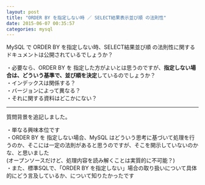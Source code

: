 ```yaml
---
layout: post
title: "ORDER BY を指定しない時 ／ SELECT結果表示並び順 の法則性"
date: 2015-06-07 00:35:57
categories: mysql
---
```

<p>MySQL で ORDER BY を指定しない時、SELECT結果並び順 の法則性に関するドキュメントは公開されているでしょうか？</p>

<p>・必要なら、ORDER BY を 指定した方がよいとは思うのですが、<strong>指定しない場合は、どういう基準で、並び順を決定</strong>しているのでしょうか？<br>
・インデックスは関係する？<br>
・バージョンによって異なる？<br>
・それに関する資料はどこかにない？</p>

<hr>

<p>質問背景を追記しました。</p>

<p>・単なる興味本位です<br>
・ORDER BY を 指定しない場合、MySQL はどういう思考に基づいて処理を行うのか、そこには一定の法則があると思うのですが、そこを開示していないのかな、と思いました<br>
(オープンソースだけど、処理内容を読み解くことは実質的に不可能？)<br>
・また、標準SQLで、「ORDER BY を指定しない」場合の取り扱いについて具体的にどう言及しているか、について知りたかったです</p>
